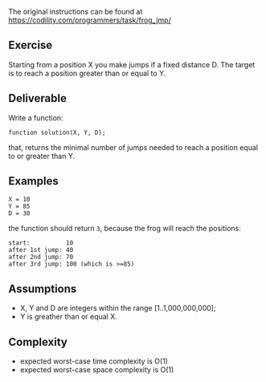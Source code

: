 The original instructions can be found at https://codility.com/programmers/task/frog_jmp/

## Exercise

Starting from a position X you make jumps if a fixed distance D. The target is to reach a position greater than or equal to Y.

## Deliverable

Write a function:

    function solution(X, Y, D);

that, returns the minimal number of jumps needed to reach a position equal to or greater than Y.

## Examples

    X = 10
    Y = 85
    D = 30

the function should return `3`, because the frog will reach the positions:

    start:          10
    after 1st jump: 40
    after 2nd jump: 70
    after 3rd jump: 100 (which is >=85)

## Assumptions
- X, Y and D are integers within the range [1..1,000,000,000];
- Y is greather than or equal X.

## Complexity

- expected worst-case time complexity is O(1)
- expected worst-case space complexity is O(1)
